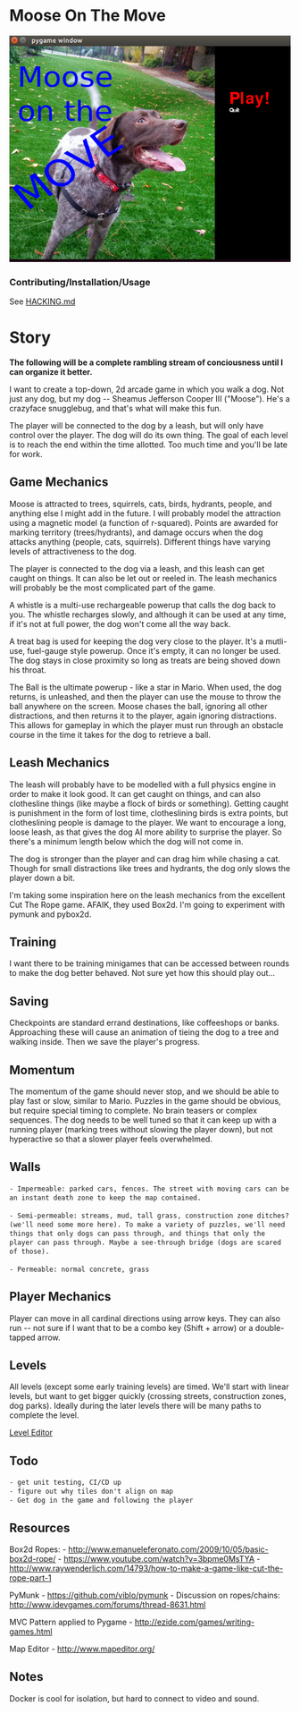 Moose On The Move
=================

![Intro Screen](docs/intro-screen.png)

### Contributing/Installation/Usage
See [HACKING.md](HACKING.md)


Story
=====

**The following will be a complete rambling stream of conciousness until I can organize it better.**

I want to create a top-down, 2d arcade game in which you walk a dog.  Not just any dog, but my dog -- Sheamus Jefferson Cooper III ("Moose"). He's a crazyface snugglebug, and that's what will make this fun.

The player will be connected to the dog by a leash, but will only have control over the player. The dog will do its own thing. The goal of each level is to reach the end within the time allotted. Too much time and you'll be late for work.

Game Mechanics
--------------
Moose is attracted to trees, squirrels, cats, birds, hydrants, people, and anything else I might add in the future. I will probably model the attraction using a magnetic model (a function of r-squared). Points are awarded for marking territory (trees/hydrants), and damage occurs when the dog attacks anything (people, cats, squirrels).  Different things have varying levels of attractiveness to the dog.

The player is connected to the dog via a leash, and this leash can get caught on things.  It can also be let out or reeled in.  The leash mechanics will probably be the most complicated part of the game.

A whistle is a multi-use rechargeable powerup that calls the dog back to you. The whistle recharges slowly, and although it can be used at any time, if it's not at full power, the dog won't come all the way back.

A treat bag is used for keeping the dog very close to the player.  It's a mutli-use, fuel-gauge style powerup. Once it's empty, it can no longer be used.  The dog stays in close proximity so long as treats are being shoved down his throat.

The Ball is the ultimate powerup - like a star in Mario. When used, the dog returns, is unleashed, and then the player can use the mouse to throw the ball anywhere on the screen.  Moose chases the ball, ignoring all other distractions, and then returns it to the player, again ignoring distractions. This allows for gameplay in which the player must run through an obstacle course in the time it takes for the dog to retrieve a ball.

Leash Mechanics
---------------
The leash will probably have to be modelled with a full physics engine in order to make it look good. It can get caught on things, and can also clothesline things (like maybe a flock of birds or something).  Getting caught is punishment in the form of lost time, clotheslining birds is extra points, but clotheslining people is damage to the player.  We want to encourage a long, loose leash, as that gives the dog AI more ability to surprise the player.  So there's a minimum length below which the dog will not come in.

The dog is stronger than the player and can drag him while chasing a cat.  Though for small distractions like trees and hydrants, the dog only slows the player down a bit.

I'm taking some inspiration here on the leash mechanics from the excellent Cut The Rope game. AFAIK, they used Box2d. I'm going to experiment with pymunk and pybox2d.

Training
--------
I want there to be training minigames that can be accessed between rounds to make the dog better behaved.  Not sure yet how this should play out...

Saving
------
Checkpoints are standard errand destinations, like coffeeshops or banks. Approaching these will cause an animation of tieing the dog to a tree and walking inside. Then we save the player's progress.

Momentum
--------
The momentum of the game should never stop, and we should be able to play fast or slow, similar to Mario. Puzzles in the game should be obvious, but require special timing to complete.  No brain teasers or complex sequences. The dog needs to be well tuned so that it can keep up with a running player (marking trees without slowing the player down), but not hyperactive so that a slower player feels overwhelmed.

Walls
-----
    - Impermeable: parked cars, fences. The street with moving cars can be an instant death zone to keep the map contained.

    - Semi-permeable: streams, mud, tall grass, construction zone ditches? (we'll need some more here). To make a variety of puzzles, we'll need things that only dogs can pass through, and things that only the player can pass through. Maybe a see-through bridge (dogs are scared of those).

    - Permeable: normal concrete, grass

Player Mechanics
----------------
Player can move in all cardinal directions using arrow keys. They can also run -- not sure if I want that to be a combo key (Shift + arrow) or a double-tapped arrow.

Levels
------
All levels (except some early training levels) are timed. We'll start with linear levels, but want to get bigger quickly (crossing streets, construction zones, dog parks).  Ideally during the later levels there will be many paths to complete the level.

[Level Editor](http://www.mapeditor.org/)


Todo
----
    - get unit testing, CI/CD up
    - figure out why tiles don't align on map
    - Get dog in the game and following the player


Resources
---------
Box2d Ropes:
    - http://www.emanueleferonato.com/2009/10/05/basic-box2d-rope/
    - https://www.youtube.com/watch?v=3bpme0MsTYA
    - http://www.raywenderlich.com/14793/how-to-make-a-game-like-cut-the-rope-part-1

PyMunk
    - https://github.com/viblo/pymunk
    - Discussion on ropes/chains: http://www.idevgames.com/forums/thread-8631.html

MVC Pattern applied to Pygame
    - http://ezide.com/games/writing-games.html

Map Editor
    - http://www.mapeditor.org/

Notes
-----

Docker is cool for isolation, but hard to connect to video and sound.

